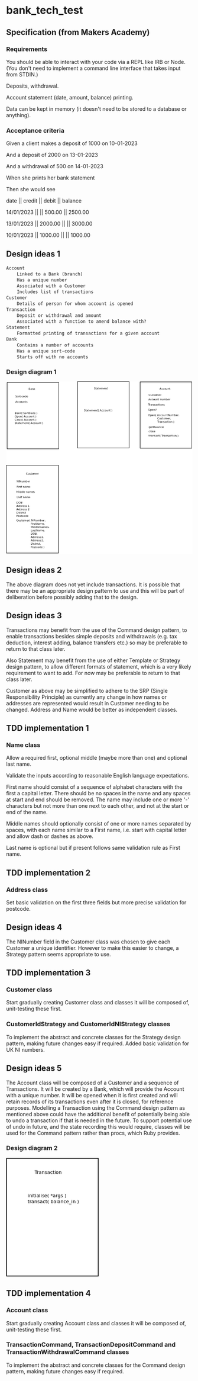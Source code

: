 # bank_tech_test

## Specification (from Makers Academy)
### Requirements

You should be able to interact with your code via a REPL like IRB or Node. (You don't need to implement a command line interface that takes input from STDIN.)

Deposits, withdrawal.
    
Account statement (date, amount, balance) printing.

Data can be kept in memory (it doesn't need to be stored to a database or anything).

### Acceptance criteria

Given a client makes a deposit of 1000 on 10-01-2023

And a deposit of 2000 on 13-01-2023

And a withdrawal of 500 on 14-01-2023

When she prints her bank statement

Then she would see

date || credit || debit || balance

14/01/2023 || || 500.00 || 2500.00

13/01/2023 || 2000.00 || || 3000.00

10/01/2023 || 1000.00 || || 1000.00

## Design ideas 1
    Account
        Linked to a Bank (branch)
        Has a unique number
        Associated with a Customer
        Includes list of transactions
    Customer
        Details of person for whom account is opened
    Transaction
        Deposit or withdrawal and amount
        Associated with a function to amend balance with?
    Statement
        Formatted printing of transactions for a given account
    Bank
        Contains a number of accounts
        Has a unique sort-code
        Starts off with no accounts

### Design diagram 1
![Class Diagram 1](ClassDiagram1.png "Class Diagram 1")

## Design ideas 2
The above diagram does not yet include transactions. It is possible that there may be an appropriate design pattern to use and this will be part of deliberation before possibly adding that to the design.

## Design ideas 3
Transactions may benefit from the use of the Command design pattern, to enable transactions besides simple deposits and withdrawals (e.g. tax deduction, interest adding, balance transfers etc.) so may be preferable to return to that class later.

Also Statement may benefit from the use of either Template or Strategy design pattern, to allow different formats of statement, which is a very likely requirement to want to add. For now may be preferable to return to that class later.

Customer as above may be simplified to adhere to the SRP (Single Responsibility Principle) as currently any change in how names or addresses are represented would result in Customer needing to be changed. Address and Name would be better as independent classes.

## TDD implementation 1
### Name class
Allow a required first, optional middle (maybe more than one) and optional last name. 

Validate the inputs according to reasonable English language expectations. 

First name should consist of a sequence of alphabet characters with the first a capital letter. There should be no spaces in the name and any spaces at start and end should be removed. The name may include one or more '-' characters but not more than one next to each other, and not at the start or end of the name.

Middle names should optionally consist of one or more names separated by spaces, with each name similar to a First name, i.e. start with capital letter and allow dash or dashes as above.

Last name is optional but if present follows same validation rule as First name.


## TDD implementation 2
### Address class
Set basic validation on the first three fields but more precise validation for postcode.


## Design ideas 4
The NINumber field in the Customer class was chosen to give each Customer a unique identifier. However to make this easier to change, a Strategy pattern seems appropriate to use.


## TDD implementation 3
### Customer class
Start gradually creating Customer class and classes it will be composed of, unit-testing these first.


### CustomerIdStrategy and CustomerIdNIStrategy classes
To implement the abstract and concrete classes for the Strategy design pattern, making future changes easy if required. Added basic validation for UK NI numbers.


## Design ideas 5
The Account class will be composed of a Customer and a sequence of Transactions. It will be created by a Bank, which will provide the Account with a unique number. It will be opened when it is first created and will retain records of its transactions even after it is closed, for reference purposes. Modelling a Transaction using the Command design pattern as mentioned above could have the additional benefit of potentially being able to undo a transaction if that is needed in the future. To support potential use of undo in future, and the state recording this would require, classes will be used for the Command pattern rather than procs, which Ruby provides.


### Design diagram 2
![Class Diagram 2](ClassDiagram2.png "Class Diagram 2")


## TDD implementation 4
### Account class
Start gradually creating Account class and classes it will be composed of, unit-testing these first.


### TransactionCommand, TransactionDepositCommand and TransactionWithdrawalCommand classes
To implement the abstract and concrete classes for the Command design pattern, making future changes easy if required.

